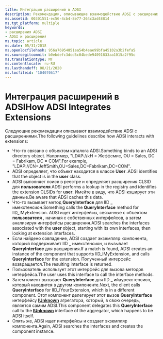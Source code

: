 ```yaml
---
title: Интеграция расширений в ADSI
description: Рекомендации, описывающие взаимодействие ADSI с расширениями.
ms.assetid: 00301551-ec56-4cb4-8e77-264c3ad48814
ms.tgt_platform: multiple
keywords:
- расширения ADSI
- ADSI и расширения
ms.topic: article
ms.date: 05/31/2018
ms.openlocfilehash: 956a76954851ea54b4eae99bfa45102a3b2fefa5
ms.sourcegitcommit: b0ebdefc3dcd5c04bede94091833aa1015a2f95c
ms.translationtype: MT
ms.contentlocale: ru-RU
ms.lasthandoff: 08/21/2020
ms.locfileid: "104070617"
---
```

# <a name="how-adsi-integrates-extensions"></a><span data-ttu-id="d9523-105">Интеграция расширений в ADSI</span><span class="sxs-lookup"><span data-stu-id="d9523-105">How ADSI Integrates Extensions</span></span>

<span data-ttu-id="d9523-106">Следующие рекомендации описывают взаимодействие ADSI с расширениями.</span><span class="sxs-lookup"><span data-stu-id="d9523-106">The following guidelines describe how ADSI interacts with extensions:</span></span>

-   <span data-ttu-id="d9523-107">Что-то связано с объектом каталога ADSI.</span><span class="sxs-lookup"><span data-stu-id="d9523-107">Something binds to an ADSI directory object.</span></span> <span data-ttu-id="d9523-108">Например, "LDAP://кН = Жеффсмис, OU = Sales, DC = Fabrikam, DC = COM".</span><span class="sxs-lookup"><span data-stu-id="d9523-108">For example, "LDAP://CN=JeffSmith,OU=Sales,DC=Fabrikam,DC=COM".</span></span>
-   <span data-ttu-id="d9523-109">ADSI определяет, что объект находится в классе **User** .</span><span class="sxs-lookup"><span data-stu-id="d9523-109">ADSI identifies that the object is in the **user** class.</span></span>
-   <span data-ttu-id="d9523-110">ADSI выполняет поиск в реестре и определяет расширения CLSID для **пользователя**.</span><span class="sxs-lookup"><span data-stu-id="d9523-110">ADSI performs a lookup in the registry and identifies the extension CLSIDs for **user**.</span></span> <span data-ttu-id="d9523-111">Имейте в виду, что ADSI кэширует эти данные.</span><span class="sxs-lookup"><span data-stu-id="d9523-111">Be aware that ADSI caches this data.</span></span>
-   <span data-ttu-id="d9523-112">Что-то вызывает метод **QueryInterface** для IID \_ имекстенсион.</span><span class="sxs-lookup"><span data-stu-id="d9523-112">Something calls the **QueryInterface** method for IID\_IMyExtension.</span></span> <span data-ttu-id="d9523-113">ADSI ищет интерфейсы, связанные с объектом **пользователя** , начиная с собственных интерфейсов, а затем анализируя интерфейсы расширения.</span><span class="sxs-lookup"><span data-stu-id="d9523-113">ADSI searches the interfaces associated with the **user** object, starting with its own interfaces, then looking at extension interfaces.</span></span>
-   <span data-ttu-id="d9523-114">Если найдено совпадение, ADSI создает экземпляр компонента, который поддерживает IID \_ имекстенсион, и вызывает **QueryInterface** для расширения.</span><span class="sxs-lookup"><span data-stu-id="d9523-114">If a match is found, ADSI creates an instance of the component that supports IID\_IMyExtension, and calls **QueryInterface** for the extension.</span></span> <span data-ttu-id="d9523-115">Полученный интерфейс возвращается.</span><span class="sxs-lookup"><span data-stu-id="d9523-115">The resulting interface is returned.</span></span>
-   <span data-ttu-id="d9523-116">Пользователь использует этот интерфейс для вызова методов интерфейса.</span><span class="sxs-lookup"><span data-stu-id="d9523-116">The user uses this interface to call the interface methods.</span></span>
-   <span data-ttu-id="d9523-117">Затем клиент вызывает **QueryInterface** для IID \_ ийаурекстенсион, который находится в другом компоненте.</span><span class="sxs-lookup"><span data-stu-id="d9523-117">Next, the client calls **QueryInterface** for IID\_IYourExtension, which is in a different component.</span></span> <span data-ttu-id="d9523-118">Этот компонент делегирует этот вызов **QueryInterface** интерфейсу [**IUnknown**](/windows/win32/api/unknwn/nn-unknwn-iunknown) агрегатора, который, в свою очередь, является самим ADSI.</span><span class="sxs-lookup"><span data-stu-id="d9523-118">This component delegates this **QueryInterface** call to the [**IUnknown**](/windows/win32/api/unknwn/nn-unknwn-iunknown) interface of the aggregator, which happens to be ADSI itself.</span></span>
-   <span data-ttu-id="d9523-119">Опять же, ADSI ищет интерфейсы и создает экземпляр компонента.</span><span class="sxs-lookup"><span data-stu-id="d9523-119">Again, ADSI searches the interfaces and creates the component instance.</span></span>

 

 